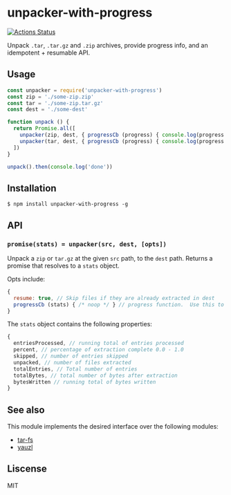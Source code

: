 # unpacker-with-progress
[![Actions Status](https://github.com/little-core-labs/unpacker-with-progress/workflows/Tests/badge.svg)](https://github.com/little-core-labs/unpacker-with-progress/actions)

Unpack `.tar`, `.tar.gz` and `.zip` archives, provide progress info, and an idempotent + resumable API.

## Usage

```js
const unpacker = require('unpacker-with-progress')
const zip = './some-zip.zip'
const tar = './some-zip.tar.gz'
const dest = './some-dest'

function unpack () {
  return Promise.all([
    unpacker(zip, dest, { progressCb (progress) { console.log(progress.percent) } }),
    unpacker(tar, dest, { progressCb (progress) { console.log(progress.percent) } })
  ])
}

unpack().then(console.log('done'))
```

## Installation

```console
$ npm install unpacker-with-progress -g
```

## API

### `promise(stats) = unpacker(src, dest, [opts])`

Unpack a `zip` or `tar.gz` at the given `src` path, to the `dest` path.  Returns a promise that resolves to a `stats` object.

Opts include:

```js
{
  resume: true, // Skip files if they are already extracted in dest
  progressCb (stats) { /* noop */ } // progress function.  Use this to track progress while extraacting.
}
```

The `stats` object contains the following properties:

```js
{
  entriesProcessed, // running total of entries processed
  percent, // percentage of extraction complete 0.0 - 1.0
  skipped, // number of entries skipped
  unpacked, // number of files extracted
  totalEntries, // Total number of entries
  totalBytes, // total number of bytes after extraction
  bytesWritten // running total of bytes written
}
```

## See also

This module implements the desired interface over the following modules:

- [tar-fs](https://github.com/mafintosh/tar-fs)
- [yauzl](https://github.com/thejoshwolfe/yauzl)

## Liscense

MIT
